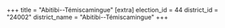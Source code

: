 +++
title = "Abitibi--Témiscamingue"
[extra]
election_id = 44
district_id = "24002"
district_name = "Abitibi--Témiscamingue"
+++
